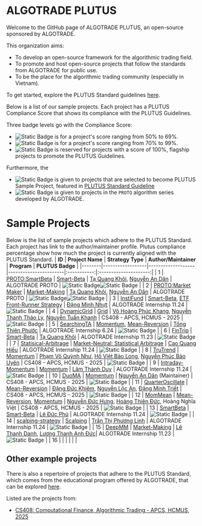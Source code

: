 # ALGOTRADE PLUTUS
Welcome to the GitHub page of ALGOTRADE PLUTUS, an open-source sponsored by ALGOTRADE.

This organization aims:
- To develop an open-source framework for the algorithmic trading field.
- To promote and host open-source projects that follow the standards from ALGOTRADE for public use.
- To be the place for the algorithmic trading community (especially in Vietnam).

To get started, explore the PLUTUS Standard guidelines [here](https://github.com/algotrade-research/plutus-guideline).

Below is a list of our sample projects. Each project has a PLUTUS Compliance Score that shows its compliance with the PLUTUS Guidelines.

Three badge levels go with the Compliance Score:
- ![Static Badge](https://img.shields.io/badge/PLUTUS-<score>-%23BA8E23) is for a project's score ranging from 50% to 69%. 
- ![Static Badge](https://img.shields.io/badge/PLUTUS-<score>-darkgreen) is for a project's score ranging from 70% to 99%.
- ![Static Badge](https://img.shields.io/badge/PLUTUS-100%25-purple) is reserved for projects with a score of 100%, flagship projects to promote the PLUTUS Guidelines.

Furthermore, the
- ![Static Badge](https://img.shields.io/badge/PLUTUS-Sample-darkblue) is given to projects that are selected to become PLUTUS Sample Project, featured in [PLUTUS Standard Guideline](https://github.com/algotrade-course/plutus-guideline/)
- ![Static Badge](https://img.shields.io/badge/PLUTUS-PROTO-%23880A88) is given to projects in the `PROTO` algorithm series developed by ALGOTRADE.

# Sample Projects
Below is the list of sample projects which adhere to the PLUTUS Standard. Each project has link to the author/maintainer profile. Plutus compliance percentage show how much the project is currently aligned with the PLUTUS Standard.
| **ID** | **Project Name** | **Strategy Type** | **Author/Maintainer** | **Program** | **PLUTUS Badge** |
|--------|------------------|-------------------|-----------------------|:-----------:|:---------------------:|
| 1 | [PROTO:SmartBeta](https://github.com/algotrade-research/ProtoSmartBeta) | [Smart-Beta](https://hub.algotrade.vn/knowledge-hub/smart-beta-strategies/) | [Tạ Quang Khôi](https://github.com/khoi-ta), [Nguyễn An Dân](https://github.com/dan-algo) | ALGOTRADE PROTO | ![Static Badge](https://img.shields.io/badge/PLUTUS-75%25-darkgreen)![Static Badge](https://img.shields.io/badge/PLUTUS-PROTO-%23880A88) |
| 2 | [PROTO:Market Maker](https://github.com/algotrade-research/ProtoMarketMaker) | [Market-Making](https://hub.algotrade.vn/knowledge-hub/market-making-strategy/) | [Tạ Quang Khôi](https://github.com/khoi-ta), [Nguyễn An Dân](https://github.com/dan-algo) | ALGOTRADE PROTO | ![Static Badge](https://img.shields.io/badge/PLUTUS-75%25-darkgreen)![Static Badge](https://img.shields.io/badge/PLUTUS-PROTO-%23880A88) |
| 3 | [InstiFund](https://github.com/algotrade-research/InstiFund) | [Smart-Beta](https://hub.algotrade.vn/knowledge-hub/smart-beta-strategies/), [ETF Front-Runner Strategy](https://hub.algotrade.vn/knowledge-hub/front-running-etf-strategy/) | [Đặng Minh Nhựt](https://github.com/BJMinhNhut) | ALGOTRADE Internship 11.24 | ![Static Badge](https://img.shields.io/badge/PLUTUS-80%25-darkgreen) |
| 4 | [DynamicGrid](https://github.com/algotrade-course/DynamicGrid) | [Grid](https://hub.algotrade.vn/knowledge-hub/grid-strategy/) | [Võ Hoàng Phúc Khang](https://github.com/vokhang1412), [Nguyễn Thanh Thảo Ly](https://github.com/sxweetlollipop2912), [Nguyễn Tuấn Khanh](https://github.com/ng-tuan-khanh) | CS408 - APCS, HCMUS - 2025 | ![Static Badge](https://img.shields.io/badge/PLUTUS-80%25-darkgreen) |
| 5 | [SearchingTA](https://github.com/algotrade-research/SearchingTA) | [Momentum](https://hub.algotrade.vn/knowledge-hub/momentum-strategy/), [Mean-Reversion](https://hub.algotrade.vn/knowledge-hub/mean-reversion-strategy/) | [Tống Thiên Phước](https://github.com/tphuoc04/) | ALGOTRADE Internship 6.24 |  ![Static Badge](https://img.shields.io/badge/PLUTUS-75%25-darkgreen) |
| 6 | [FinTrip](https://github.com/algotrade-research/FinTrip) | [Smart-Beta](https://hub.algotrade.vn/knowledge-hub/smart-beta-strategies/) | [Tạ Quang Khôi](https://github.com/khoi-ta) | ALGOTRADE Internship 11.23 | ![Static Badge](https://img.shields.io/badge/PLUTUS-75%25-darkgreen) |
| 7 | [Statisical-Arbitrage](https://github.com/algotrade-research/Statisical-Arbitrage) | [Market-Neutral: Statistical Arbitrage](https://hub.algotrade.vn/knowledge-hub/market-neutral-strategy/) | [Cao Quang Hiếu](https://github.com/HieuQCao) | ALGOTRADE Internship 11.24 | ![Static Badge](https://img.shields.io/badge/PLUTUS-75%25-darkgreen) |
| 8 | [TruTrend](https://github.com/algotrade-course/TruTrend) | [Momentum](https://hub.algotrade.vn/knowledge-hub/momentum-strategy/) | [Phạm Võ Quỳnh Như](https://github.com/pvqn), [Hồ Việt Bảo Long](https://github.com/lob23), [Nguyễn Phúc Bảo Uyên](https://github.com/Hollyuyen) | CS408 - APCS, HCMUS - 2025 | ![Static Badge](https://img.shields.io/badge/PLUTUS-70%25-darkgreen) |
| 9 | [Intraday-Momentum](https://github.com/algotrade-research/Intraday-Momentum) | [Momentum](https://hub.algotrade.vn/knowledge-hub/momentum-strategy/) | [Lâm Thành Duy](https://github.com/ltduy6) | ALGOTRADE Internship 11.24 | ![Static Badge](https://img.shields.io/badge/PLUTUS-75%25-darkgreen) |
| 10 | [DuoMA](https://github.com/algotrade-course/DuoMA) | [Momentum](https://hub.algotrade.vn/knowledge-hub/momentum-strategy/) | [Nguyễn An Dân](https://github.com/dan-algo) (Maintainer) | CS408 - APCS, HCMUS - 2025 | ![Static Badge](https://img.shields.io/badge/PLUTUS-75%25-darkgreen) |
| 11 | [QuarterOscillate](https://github.com/algotrade-course/QuarterOscillate) | [Mean-Reversion](https://hub.algotrade.vn/knowledge-hub/mean-reversion-strategy/) | [Đặng Đức Khiêm](https://github.com/duckhiemdang), [Nguyễn Lộc An](https://github.com/LucidNg), [Đặng Minh Triết](https://github.com/triet0612) | CS408 - APCS, HCMUS - 2025 | ![Static Badge](https://img.shields.io/badge/PLUTUS-70%25-darkgreen) |
| 12 | [MomMean](https://github.com/algotrade-course/MomMean) | [Mean-Reversion](https://hub.algotrade.vn/knowledge-hub/mean-reversion-strategy/), [Momentum](https://hub.algotrade.vn/knowledge-hub/momentum-strategy/) | [Nguyễn Đức Hưng](https://github.com/DucHungGithub), [Hoàng Thiên Đức](https://github.com/Locopaly), Hoàng Nghĩa Việt |   CS408 - APCS, HCMUS - 2025 | ![Static Badge](https://img.shields.io/badge/PLUTUS-75%25-darkgreen) |
| 13 | [SmartBeta](https://github.com/algotrade-research/SmartBeta) | [Smart-Beta](https://hub.algotrade.vn/knowledge-hub/smart-beta-strategies/) | [Lê Đức Phú](https://github.com/dphu2609) | ALGOTRADE Internship 11.24 | ![Static Badge](https://img.shields.io/badge/PLUTUS-70%25-darkgreen) |
| 14 | [scalping-strategy](https://github.com/algotrade-research/scalping-strategy) | [Scalping](https://hub.algotrade.vn/knowledge-hub/scalping-strategy/) | [Trần Thị Phương Linh](https://github.com/ttplinh) | ALGOTRADE Internship 11.24 | ![Static Badge](https://img.shields.io/badge/PLUTUS-70%25-darkgreen) |
| 15 | [DeepMM](https://github.com/algotrade-research/deepmm) | [Market-Making](https://hub.algotrade.vn/knowledge-hub/market-making-strategy/) | [Lê Thanh Danh](https://github.com/danhleth), [Lương Thanh Anh Đức](https://github.com/luongthanhanhduc)| ALGOTRADE Internship 11.23 | ![Static Badge](https://img.shields.io/badge/PLUTUS-50%25-%23BA8E23) |
| 16 | | | | | |

## Other example projects
There is also a repertoire of projects that adhere to the PLUTUS Standard, which comes from the educational program offered by ALGOTRADE, that can be explored [here](https://github.com/algotrade-course).

Listed are the projects from:
- [CS408: Computational Finance, Algorithmic Trading - APCS, HCMUS, 2025](https://github.com/algotrade-course#cs408---apcs-hcmus---2025-project)
<!--
**Here are some ideas to get you started:**

🙋‍♀️ A short introduction - what is your organization all about?
🌈 Contribution guidelines - how can the community get involved?
👩‍💻 Useful resources - where can the community find your docs? Is there anything else the community should know?
🍿 Fun facts - what does your team eat for breakfast?
🧙 Remember, you can do mighty things with the power of [Markdown](https://docs.github.com/github/writing-on-github/getting-started-with-writing-and-formatting-on-github/basic-writing-and-formatting-syntax)
-->
